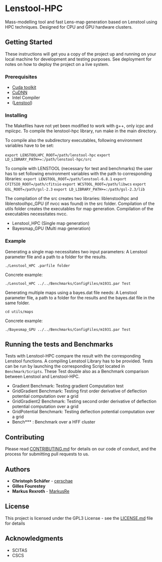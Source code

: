 # Lenstool-HPC

Mass-modelling tool and fast Lens-map generation based on Lenstool using HPC techniques. 
Designed for CPU and GPU hardware clusters.

## Getting Started

These instructions will get you a copy of the project up and running on your local machine 
for development and testing purposes. See deployment for notes on how to deploy the project 
on a live system.

### Prerequisites

* [Cuda toolkit](https://developer.nvidia.com/cuda-toolkit)
* [CuDNN](https://developer.nvidia.com/cudnn)
* Intel Compiler
* ([Lenstool](https://projets.lam.fr/projects/lenstool/wiki))


### Installing

The Makefiles have not yet been modified to work with g++, only icpc and mpiicpc. To compile 
the lenstool-hpc library, run make in the main directory. 

To compile also the subdirectory executables, following environment variables have to be set:

``export LENSTOOLHPC_ROOT=/path/lenstool-hpc``
``export LD_LIBRARY_PATH+=:/path/lenstool-hpc/src``

To compile with LENSTOOL (necessary for test and benchmarks) the user has to set following 
environment variables with the path to corresponding libraries:
``export LENSTOOL_ROOT=/path/lenstool-6.8.1``
``export CFITSIO_ROOT=/path/cfitsio``
``export WCSTOOL_ROOT=/path/libwcs``
``export GSL_ROOT=/path/gsl-2.3``
``export LD_LIBRARY_PATH+=:/path/gsl-2.3/lib``

The compilation of the src creates two libraries: liblenstoolhpc and liblenstoolhpc_GPU (if 
nvcc was found) in the src folder. Compilation of the utils folder creates the executables 
for map generation. Compilation of the executables necessitates nvcc.

* Lenstool_HPC (Single map generation)
* Bayesmap_GPU (Multi map generation)





### Example

Generating a single map necessitates two input parameters: A Lenstool parameter file and a 
path to a folder for the results.

```
./Lenstool_HPC .parfile folder
```

Concrete example:

```
./Lenstool_HPC ../../Benchmarks/ConfigFiles/m1931.par Test
```
Generating multiple maps using a bayes.dat file needs: A Lenstool parameter file, a path to
 a folder for the results and the bayes.dat file in the same folder.

```
cd utils/maps
```

Concrete example:

```
./Bayesmap_GPU ../../Benchmarks/ConfigFiles/m1931.par Test
```

## Running the tests and Benchmarks

Tests with Lenstool-HPC compare the result with the corresponding Lenstool functions. A 
compiling Lenstool Library has to be provided. Tests can be run by launching the corresponding 
Script located in ``Benchmark/Scripts``. These Test double also as a Benchmark comparison between 
Lenstool and Lenstool-HPC.

* Gradient Benchmark: Testing gradient Computation test
* GridGradient Benchmark: Testing first order derivative of deflection potential computation over a grid 
* GridGradient2 Benchmark: Testing second order derivative of deflection potential computation over a grid 
* GridPotential Benchmark: Testing deflection potential computation over a grid 
* Bench*** : Benchmark over a HFF cluster


## Contributing

Please read [CONTRIBUTING.md](https://gist.github.com/PurpleBooth/b24679402957c63ec426) for details 
on our code of conduct, and the process for submitting pull requests to us.


## Authors

* **Christoph Schäfer** - [cerschae](https://github.com/cerschae)
* **Gilles Fourestey** 
* **Markus Rexroth** - [MarkusRe](https://github.com/MarkusRe)

## License

This project is licensed under the GPL3 License - see the [LICENSE.md](LICENSE.md) file for details

## Acknowledgments

* SCITAS
* CSCS
